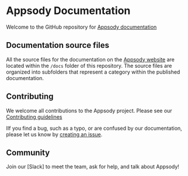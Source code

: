 # Appsody Documentation

Welcome to the GitHub repository for [Appsody documentation](https://appsody.dev/docs/)

## Documentation source files

All the source files for the documentation on the [Appsody website](https://appsody.dev) are located within the `/docs` folder of this repository. The source files are organized into subfolders that represent a category within the published documentation.

## Contributing

We welcome all contributions to the Appsody project. Please see our [Contributing guidelines](CONTRIBUTING.md)

IIf you find a bug, such as a typo, or are confused by our documentation, please let us know by [creating an issue](https://github.com/appsody/docs/issues/new).

## Community

Join our [Slack] to meet the team, ask for help, and talk about Appsody!